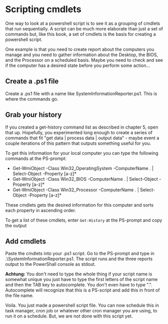 # Scripting cmdlets

One way to look at a powershell script is to see it as a grouping of cmdlets that run sequentially. A script can be much more elaborate than just a set of commands but, like this book, a set of cmdlets is the basis for creating a powershell script.

One example is that you need to create report about the computers you manage and you need to gather information about the Desktop, the BIOS, and the Processor on a scheduled basis. Maybe you need to check and see if the computer has a desired state before you perform some action...

## Create a .ps1 file

Create a .ps1 file with a name like SystemInformationReporter.ps1. This is where the commands go.

## Grab your history

If you created a get-history command list as described in chapter 5, open that up. Hopefully, you experimented long enough to create a series of commands that fit "get data \| process data \| output data" - maybe event a couple iterations of this pattern that outputs something useful for you.

To get this information for your local computer you can type the following commands at the PS-prompt:

* Get-WmiObject -Class Win32\_OperatingSystem -ComputerName . \| Select-Object -Property \[a-z\]\*
* Get-WmiObject -Class Win32\_BIOS -ComputerName . \| Select-Object -Property \[a-z\]\*
* Get-WmiObject -Class Win32\_Processor -ComputerName . \| Select-Object -Property \[a-z\]\*

These cmdlets gets the desired information for this computer and sorts each property in ascending order.

To get a list of these cmdlets, enter `Get-History` at the PS-prompt and copy the output

## Add cmdlets

Paste the cmdlets into your .ps1 script. Go to the PS-prompt and type in .\SystemInformationReporter.ps1. The script runs and the three reports output to the PowerShall console as stdout.

**Achtung:** You don't need to type the whole thing if your script name is somewhat unique you just have to type the first letters of the script name and then the TAB key to autocomplete. You don't even have to type ".\". Autocomplete will recognize that this is a PS-script and add this in front of the file name.

Voila. You just made a powershell script file. You can now schedule this in task manager, cron job or whatever other cron manager you are using, to run it on a schedule. But, we are not done with this script yet.

